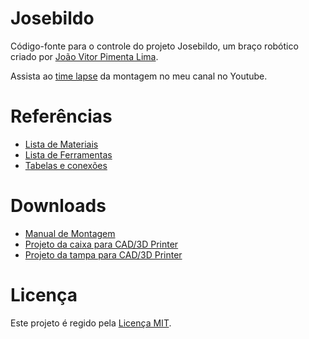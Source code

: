 # Josebildo

Código-fonte para o controle do projeto Josebildo, um braço robótico criado por
[João Vitor Pimenta Lima](https://github.com/PIM3NT4).

Assista ao [time lapse](https://youtu.be/18alKAbCwxg) da montagem no meu canal
no Youtube.

# Referências

- [Lista de Materiais](materials.md)
- [Lista de Ferramentas](tools.md)
- [Tabelas e conexões](tables.md)

# Downloads 
- [Manual de Montagem](assets/manual.pdf)
- [Projeto da caixa para CAD/3D Printer](assets/caixa.stl)
- [Projeto da tampa para CAD/3D Printer](assets/tampa.stl)

# Licença

Este projeto é regido pela [Licença MIT](LICENSE).
